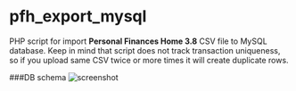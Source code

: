 # pfh_export_mysql

PHP script for import **Personal Finances Home 3.8** CSV file to MySQL database. Keep in mind that script does not track transaction uniqueness, so if you upload same CSV twice or more times it will create duplicate rows.

###DB schema
![screenshot](https://github.com/bushikot/pfh_export_mysql/raw/master/db/schema.png)
